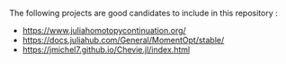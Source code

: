 The following projects are good candidates to include in this repository :

- https://www.juliahomotopycontinuation.org/
- https://docs.juliahub.com/General/MomentOpt/stable/
- https://jmichel7.github.io/Chevie.jl/index.html

